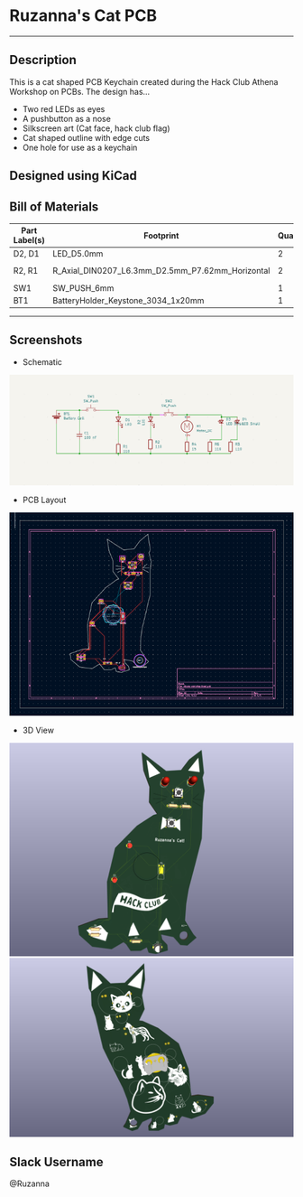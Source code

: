 # Ruzanna's Cat PCB 

---
## Description

This is a cat shaped PCB Keychain created during the Hack Club Athena Workshop on PCBs. The design has...
- Two red LEDs as eyes
- A pushbutton as a nose
- Silkscreen art (Cat face, hack club flag)
- Cat shaped outline with edge cuts
- One hole for use as a keychain

Designed using **KiCad**
---

## Bill of Materials

| Part Label(s) | Footprint                                              | Quantity | Description   |
|----------------|---------------------------------------------------------|----------|----------------|
| D2, D1         | LED_D5.0mm                                              | 2        | LED            |
| R2, R1         | R_Axial_DIN0207_L6.3mm_D2.5mm_P7.62mm_Horizontal        | 2        | 220 Ω resistor |
| SW1            | SW_PUSH_6mm                                             | 1        | Pushbutton     |
| BT1            | BatteryHolder_Keystone_3034_1x20mm                      | 1        | Battery Cell   |

---

## Screenshots

- Schematic
  
![Schematic](images/schematic.png)

- PCB Layout
  
![PCB Layout](images/pcb.png)

- 3D View
  
![3D Front](images/3dFront.png)
![3D Front](images/3dBack.png)

## Slack Username

@Ruzanna


